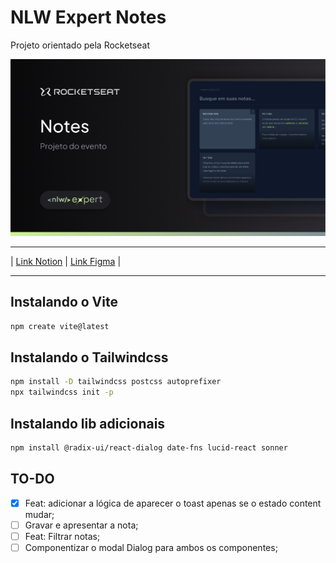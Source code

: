 # NLW Expert Notes

Projeto orientado pela Rocketseat

![cover](./public/cover.png)

---
| [Link Notion](https://efficient-sloth-d85.notion.site/NLW-14-Expert-9e11ff472de64b08a5f9e277a20c3ecc) | [Link Figma](https://www.figma.com/file/VUQz6VsIidzPc0Jwyac6tP/NLW-expert-•-Notes-(Community)?type=design&node-id=2-287&mode=design&t=HlxfUJ0EpsdMmbeX-0) |

---

## Instalando o Vite

```sh
npm create vite@latest
```

## Instalando o Tailwindcss

```sh
npm install -D tailwindcss postcss autoprefixer
npx tailwindcss init -p
```

## Instalando lib adicionais

```sh
npm install @radix-ui/react-dialog date-fns lucid-react sonner
```

## TO-DO

- [x] Feat: adicionar a lógica de aparecer o toast apenas se o estado content mudar;
- [ ] Gravar e apresentar a nota;
- [ ] Feat: Filtrar notas;
- [ ] Componentizar o modal Dialog para ambos os componentes;